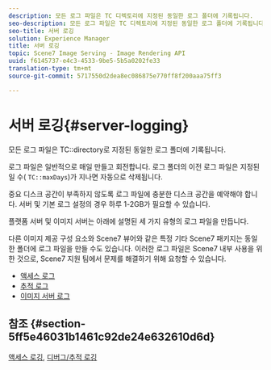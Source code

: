 ```yaml
---
description: 모든 로그 파일은 TC 디렉토리에 지정된 동일한 로그 폴더에 기록됩니다.
seo-description: 모든 로그 파일은 TC 디렉토리에 지정된 동일한 로그 폴더에 기록됩니다.
seo-title: 서버 로깅
solution: Experience Manager
title: 서버 로깅
topic: Scene7 Image Serving - Image Rendering API
uuid: f6145737-e4c3-4533-9be5-5b5a0202fe33
translation-type: tm+mt
source-git-commit: 5717550d2dea8ec086875e770ff8f200aaa75ff3

---
```



# 서버 로깅{#server-logging}

모든 로그 파일은 TC::directory로 지정된 동일한 로그 폴더에 기록됩니다.

로그 파일은 일반적으로 매일 만들고 회전합니다. 로그 폴더의 이전 로그 파일은 지정된 일 수( `TC::maxDays`)가 지나면 자동으로 삭제됩니다.

중요 디스크 공간이 부족하지 않도록 로그 파일에 충분한 디스크 공간을 예약해야 합니다. 서버 및 기본 로그 설정의 경우 하루 1-2GB가 필요할 수 있습니다.

플랫폼 서버 및 이미지 서버는 아래에 설명된 세 가지 유형의 로그 파일을 만듭니다.

다른 이미지 제공 구성 요소와 Scene7 뷰어와 같은 특정 기타 Scene7 패키지는 동일한 폴더에 로그 파일을 만들 수도 있습니다. 이러한 로그 파일은 Scene7 내부 사용을 위한 것으로, Scene7 지원 팀에서 문제를 해결하기 위해 요청할 수 있습니다.

* [액세스 로그](c-access-log.md)
* [추적 로그](c-trace-log.md)
* [이미지 서버 로그](c-image-server-log.md)

## 참조 {#section-5ff5e46031b1461c92de24e632610d6d}

[액세스 로깅](../../../../is-api/image-serving-api-ref/c-configuration-and-administration/c-server-settings/r-access-logging.md#reference-5d175921c12a48a6be7f722517615d0f), [디버그/추적 로깅](../../../../is-api/image-serving-api-ref/c-configuration-and-administration/c-server-settings/r-debug-trace-logging.md#reference-4b372f81001849f5b495457da7af8e82)

